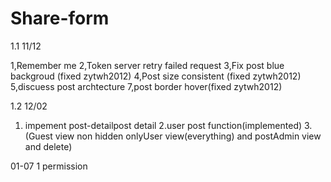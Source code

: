# Share-form
1.1  11/12

1,Remember me
2,Token server retry failed request
3,Fix post blue backgroud (fixed zytwh2012) 
4,Post size consistent (fixed zytwh2012) 
5,discuess post archtecture
7,post border hover(fixed zytwh2012)


1.2 12/02
1. impement post-detailpost detail
2.user post function(implemented)
3.(Guest view non hidden onlyUser view(everything) and postAdmin view and delete)

01-07 
1 permission 



